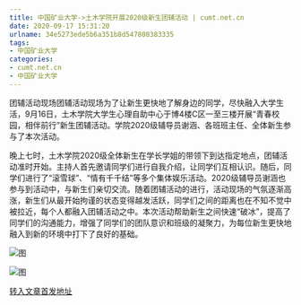 ```yaml
---
title: 中国矿业大学->土木学院开展2020级新生团辅活动 | cumt.net.cn
date: 2020-09-17 15:31:20
urlname: 34e5273ede5b6a351b8d547800383335
tags: 
- 中国矿业大学
categories:
- cumt.net.cn
- 中国矿业大学
---
```

团辅活动现场团辅活动现场为了让新生更快地了解身边的同学，尽快融入大学生活，9月16日，土木学院大学生心理自助中心于博4楼C区一至三楼开展“青春校园，相伴前行”新生团辅活动。学院2020级辅导员谢涵、各班班主任、全体新生参与了本次活动。

晚上七时，土木学院2020级全体新生在学长学姐的带领下到达指定地点，团辅活动准时开始。主持人首先邀请同学们进行自我介绍，让同学们互相认识。随后，同学们进行了“滚雪球”、“情有千千结”等多个集体娱乐活动。2020级辅导员谢涵也参与到活动中，与新生们亲切交流。随着团辅活动的进行，活动现场的气氛逐渐高涨，新生们从最开始拘谨的状态变得越发活跃，同学们之间的距离也在不知不觉中被拉近，每个人都融入团辅活动之中。本次活动帮助新生之间快速“破冰”，提高了同学们的沟通能力，增强了同学们的团队意识和班级的凝聚力，为每位新生更快地融入到新的环境中打下了良好的基础。

![图](http://xwzx.cumt.edu.cn/_upload/article/images/f6/b7/cbce8d2a48acabf626e87340bf91/f8efa0de-6512-4e5c-be34-0b9a1605ffff.jpg)

![图](http://xwzx.cumt.edu.cn/_upload/article/images/f6/b7/cbce8d2a48acabf626e87340bf91/3543fd8d-ae24-47c2-9e89-c6826ee14fa3.jpg)

[转入文章首发地址](http://xwzx.cumt.edu.cn/c5/e0/c523a574944/page.htm)